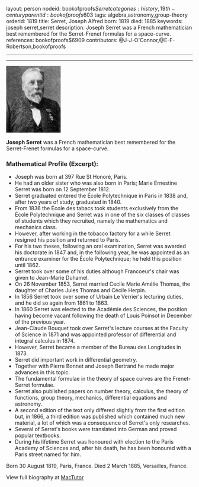 layout: person
nodeid: bookofproofs$Serret
categories: history,19th-century
parentid: bookofproofs$603
tags: algebra,astronomy,group-theory
orderid: 1819
title: Serret, Joseph Alfred
born: 1819
died: 1885
keywords: joseph serret,serret
description: Joseph Serret was a French mathematician best remembered for the Serret-Frenet formulas for a space-curve.
references: bookofproofs$6909
contributors: @J-J-O'Connor,@E-F-Robertson,bookofproofs

---



---

![Serret.jpg](https://github.com/bookofproofs/bookofproofs.github.io/blob/main/_sources/_assets/images/portraits/Serret.jpg?raw=true)

**Joseph Serret** was a French mathematician best remembered for the Serret-Frenet formulas for a space-curve.

### Mathematical Profile (Excerpt):
* Joseph was born at 397 Rue St Honoré, Paris.
* He had an older sister who was also born in Paris; Marie Ernestine Serret was born on 12 September 1812.
* Serret graduated entered the École Polytechnique in Paris in 1838 and, after two years of study, graduated in 1840.
* From 1836 the École des tabacs took students exclusively from the École Polytechnique and Serret was in one of the six classes of classes of students which they recruited, namely the mathematics and mechanics class.
* However, after working in the tobacco factory for a while Serret resigned his position and returned to Paris.
* For his two theses, following an oral examination, Serret was awarded his doctorate in 1847 and, in the following year, he was appointed as an entrance examiner for the École Polytechnique; he held this position until 1862.
* Serret took over some of his duties although Francoeur's chair was given to Jean-Marie Duhamel.
* On 26 November 1853, Serret married Cecile Marie Amélie Thomas, the daughter of Charles Jules Thomas and Cécile Herpin.
* In 1856 Serret took over some of Urbain Le Verrier's lecturing duties, and he did so again from 1861 to 1863.
* In 1860 Serret was elected to the Académie des Sciences, the position having become vacant following the death of Louis Poinsot in December of the previous year.
* Jean-Claude Bouquet took over Serret's lecture courses at the Faculty of Science in 1871 and was appointed professor of differential and integral calculus in 1874.
* However, Serret became a member of the Bureau des Longitudes in 1873.
* Serret did important work in differential geometry.
* Together with Pierre Bonnet and Joseph Bertrand he made major advances in this topic.
* The fundamental formulae in the theory of space curves are the Frenet-Serret formulae.
* Serret also published papers on number theory, calculus, the theory of functions, group theory, mechanics, differential equations and astronomy.
* A second edition of the text only differed slightly from the first edition but, in 1866, a third edition was published which contained much new material, a lot of which was a consequence of Serret's only researches.
* Several of Serret's books were translated into German and proved popular textbooks.
* During his lifetime Serret was honoured with election to the Paris Academy of Sciences and, after his death, he has been honoured with a Paris street named for him.

Born 30 August 1819, Paris, France. Died 2 March 1885, Versailles, France.

View full biography at [MacTutor](https://mathshistory.st-andrews.ac.uk/Biographies/Serret/)
